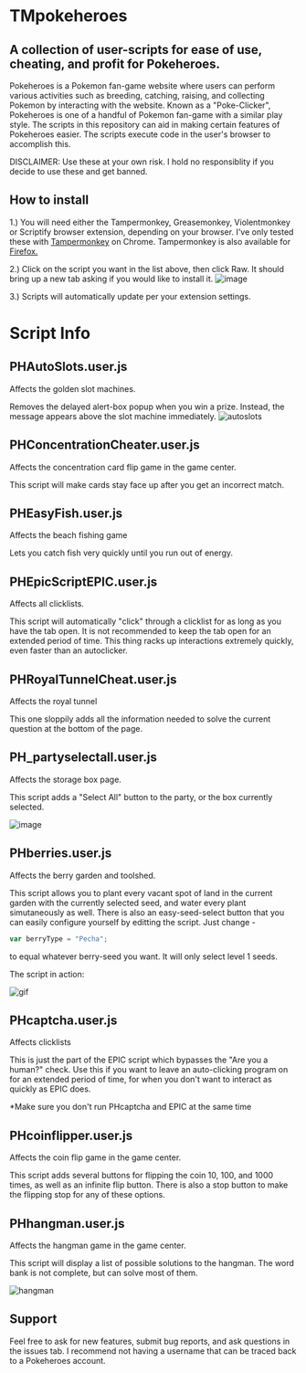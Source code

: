 # TMpokeheroes
## A collection of user-scripts for ease of use, cheating, and profit for Pokeheroes.

Pokeheroes is a Pokemon fan-game website where users can perform various activities such as breeding, catching, raising, and collecting Pokemon by interacting with the website. Known as a "Poke-Clicker", Pokeheroes is one of a handful of Pokemon fan-game with a similar play style.
The scripts in this repository can aid in making certain features of Pokeheroes easier. The scripts execute code in the user's browser to accomplish this.
 
DISCLAIMER: Use these at your own risk. I hold no responsiblity if you decide to use these and get banned.

## How to install

1.) You will need either the Tampermonkey, Greasemonkey, Violentmonkey or Scriptify browser extension, depending on your browser. I've only tested these with [Tampermonkey](https://chrome.google.com/webstore/detail/tampermonkey/dhdgffkkebhmkfjojejmpbldmpobfkfo?hl=en) on Chrome. Tampermonkey is also available for [Firefox.](https://addons.mozilla.org/en-US/firefox/addon/tampermonkey/)

2.) Click on the script you want in the list above, then click Raw. It should bring up a new tab asking if you would like to install it. ![image](https://i.imgur.com/v1ZHsIo.png)

3.) Scripts will automatically update per your extension settings.

# Script Info

## PHAutoSlots.user.js
Affects the golden slot machines.

Removes the delayed alert-box popup when you win a prize. Instead, the message appears above the slot machine immediately.
![autoslots](https://i.imgur.com/sOutpiD.png)

## PHConcentrationCheater.user.js
Affects the concentration card flip game in the game center.

This script will make cards stay face up after you get an incorrect match.

## PHEasyFish.user.js
Affects the beach fishing game

Lets you catch fish very quickly until you run out of energy.

## PHEpicScriptEPIC.user.js
Affects all clicklists.

This script will automatically "click" through a clicklist for as long as you have the tab open.
It is not recommended to keep the tab open for an extended period of time. This thing racks up interactions extremely quickly, even faster than an autoclicker.

## PHRoyalTunnelCheat.user.js
Affects the royal tunnel

This one sloppily adds all the information needed to solve the current question at the bottom of the page.

## PH_partyselectall.user.js
Affects the storage box page.

This script adds a "Select All" button to the party, or the box currently selected.

![image](https://i.imgur.com/EeE2Ryr.png)

## PHberries.user.js
Affects the berry garden and toolshed.

This script allows you to plant every vacant spot of land in the current garden with the currently selected seed, and water every plant simutaneously as well. There is also an easy-seed-select button that you can easily configure yourself by editting the script. Just change -
```javascript
var berryType = "Pecha";
```
to equal whatever berry-seed you want. It will only select level 1 seeds.

The script in action:

![gif](https://i.imgur.com/2TaRFk8.gif)

## PHcaptcha.user.js
Affects clicklists

This is just the part of the EPIC script which bypasses the "Are you a human?" check. Use this if you want to leave an auto-clicking program on for an extended period of time, for when you don't want to interact as quickly as EPIC does.

*Make sure you don't run PHcaptcha and EPIC at the same time


## PHcoinflipper.user.js
Affects the coin flip game in the game center.

This script adds several buttons for flipping the coin 10, 100, and 1000 times, as well as an infinite flip button. There is also a stop button to make the flipping stop for any of these options.

## PHhangman.user.js
Affects the hangman game in the game center.

This script will display a list of possible solutions to the hangman. The word bank is not complete, but can solve most of them.

![hangman](https://i.imgur.com/3hO4bYM.png)

## Support

Feel free to ask for new features, submit bug reports, and ask questions in the issues tab. I recommend not having a username that can be traced back to a Pokeheroes account.
